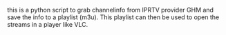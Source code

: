 this is a python script to grab channelinfo from IPRTV provider GHM and save the info to a playlist (m3u).
This playlist can then be used to open the streams in a player like VLC.